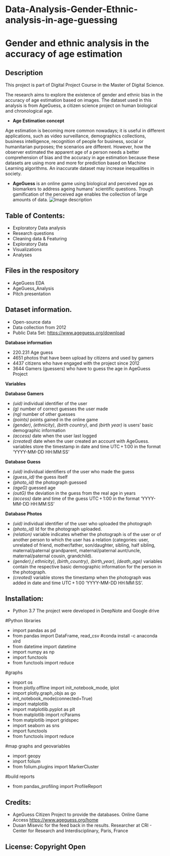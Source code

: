 # Data-Analysis-Gender-Ethnic-analysis-in-age-guessing

# Gender and ethnic analysis in the accuracy of age estimation

## Description

This project is part of Digital Project Course in the Master of Digital Science. 

The research aims to explore the existence of gender and ethnic bias in the accuracy of age estimation based on images. The dataset used in this analysis is from AgeGuess, a citizen science project on human biological and chronological age.  

* **Age Estimation concept** 

Age estimation is becoming more common nowadays; it is useful in different applications, such as video surveillance, demographics collections, business intelligence, recognition of people for business, social or humanitarian purposes; the scenarios are different. However, how the observer estimated the apparent age of a person needs a better comprehension of bias and the accuracy in age estimation because these datasets are using more and more for prediction based on Machine Learning algorithms. An inaccurate dataset may increase inequalities in society. 

* **AgeGuess** is an online game using biological and perceived age as biomarkers to address ageing humans' scientific questions. Trough gamification of the perceived age enables the collection of large amounts of data.
![Image description]()


## Table of Contents:

* Exploratory Data analysis
* Research questions
* Cleaning data & Featuring
* Exploratory Data
* Visualizations 
* Analyses 

## Files in the respository
* AgeGuess EDA
* AgeGuess_Analysis
* Pitch presentation

## Dataset information. 

* Open-source data
* Data collection from 2012
* Public Data Set: https://www.ageguess.org/download

**Database information** 
* 220.231 Age guess  
* 4651 photos that have been upload by citizens and used by gamers 
* 4437 citizens who have engaged with the project since 2012
* 3644 Gamers (guessers) who have to guess the age in AgeGuess Project

**Variables**

**Database Gamers** 
* *(uid)* individual identifier of the user 
* *(g)* number of correct guesses the user made 
* *(ng)* number of other guesses 
* *(points)* points gained in the online game 
* *(gender)*, *(ethnicity)*, *(birth country)*, and *(birth year)* is users’ basic demographic information
* *(access)* date when the user last logged 
* *(created)*  date when the user created an account with AgeGuess. variables store the timestamp in date and time UTC + 1:00 in the format ‘YYYY-MM-DD HH:MM:SS’

**Database Guess**
* *(uid)* individual identifiers of the user who made the guess
* *(guess_id)* the guess itself
* *(photo_id)* the photograph guessed 
* *(ageG)* guessed age
* *(outG)* the deviation in the guess from the real age in years
* *(access)* date and time of the guess  UTC + 1:00 in the format ‘YYYY-MM-DD HH:MM:SS’

**Database Photos**
* *(uid)* individual identifier of the user who uploaded the photograph 
* *(photo_id)* Id for  the photograph uploaded.
* *(relation)* variable indicates whether the photograph is of the user or of another person to which the user has a relation (categories: user, unrelated of friend, mother/father, son/daughter, sibling, half sibling, maternal/paternal grandparent, maternal/paternal aunt/uncle, maternal/paternal cousin, grandchild). 
* *(gender)*,*( ethnicity)*, *(birth_country)*, *(birth_year)*, *(death_age)* variables contain the respective basic demographic information for the person in the photograph. 
* *(created)* variable stores the timestamp when the photograph was added in date and time UTC + 1:00 ‘YYYY-MM-DD HH:MM:SS’.

## Installation:
* Python 3.7
The project were developed in DeepNote and Google drive

#Python libraries
* import pandas as pd
* from pandas import DataFrame, read_csv   #conda install -c anaconda xlrd
* from datetime import datetime
* import numpy as np
* import functools
* from functools import reduce

#graphs
* import os
* from plotly.offline import init_notebook_mode, iplot
* import plotly.graph_objs as go
* init_notebook_mode(connected=True)
* import matplotlib
* import matplotlib.pyplot as plt
* from matplotlib import rcParams
* from matplotlib import gridspec
* import seaborn as sns
* import functools
* from functools import reduce

#map graphs and geovariables
* import geopy
* import folium
* from folium.plugins import MarkerCluster

#build reports
* from pandas_profiling import ProfileReport


## Credits:
* AgeGuess Citizen Project to provide the databases. Online Game Access https://www.ageguess.org/home
* Dusan Misevic for the feed back in the results. Researcher at CRI - Center for Research and Interdisciplinary, Paris, France 

## License: Copyright Open


